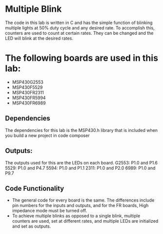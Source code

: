 # Multiple Blink
The code in this lab is written in C and has the simple function of blinking multiple lights at 50% duty cycle and any desired rate. To accomplish this, counters are used to count at certain rates. They can be changed and the LED will blink at the desired rates.

# The following boards are used in this lab:
* MSP430G2553
* MSP430F5529
* MSP430FR2311
* MSP430FR5994
* MSP430FR6989

## Dependencies
The dependencies for this lab is the MSP430.h library that is included when you build a new project in code composer

## Outputs:
The outputs used for this are the LEDs on each board. 
G2553: P1.0 and P1.6
5529: P1.0 and P4.7
5594: P1.0 and P1.1
2311: P1.0 and P2.0
6989: P1.0 and P9.7

## Code Functionality
* The general code for every board is the same. The differences include pin numbers for the inputs and outputs, and for the FR boards, High impedance mode must be turned off.
* To achieve multiple blinks as opposed to a single blink, multiple counters are used, set at different rates, and multiple LEDs are initialized and set as outputs.